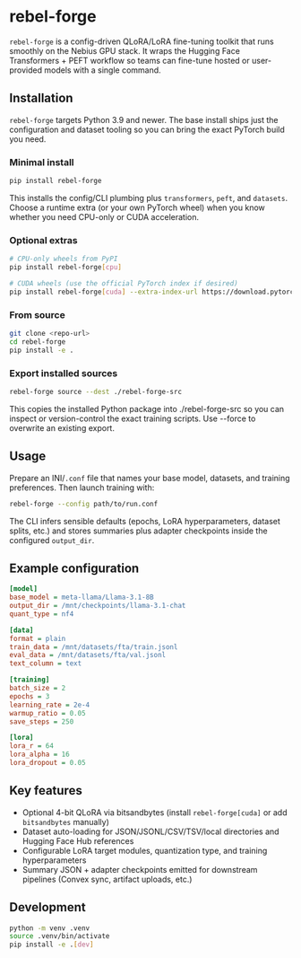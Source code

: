 # rebel-forge

`rebel-forge` is a config-driven QLoRA/LoRA fine-tuning toolkit that runs smoothly on the Nebius GPU stack. It wraps the Hugging Face Transformers + PEFT workflow so teams can fine-tune hosted or user-provided models with a single command.

## Installation

`rebel-forge` targets Python 3.9 and newer. The base install ships just the configuration and dataset tooling so you can bring the exact PyTorch build you need.

### Minimal install

```bash
pip install rebel-forge
```

This installs the config/CLI plumbing plus `transformers`, `peft`, and `datasets`. Choose a runtime extra (or your own PyTorch wheel) when you know whether you need CPU-only or CUDA acceleration.

### Optional extras

```bash
# CPU-only wheels from PyPI
pip install rebel-forge[cpu]

# CUDA wheels (use the official PyTorch index if desired)
pip install rebel-forge[cuda] --extra-index-url https://download.pytorch.org/whl/cu124
```

### From source

```bash
git clone <repo-url>
cd rebel-forge
pip install -e .
```

### Export installed sources

```bash
rebel-forge source --dest ./rebel-forge-src
```

This copies the installed Python package into ./rebel-forge-src so you can inspect or version-control the exact training scripts. Use --force to overwrite an existing export.

## Usage

Prepare an INI/`.conf` file that names your base model, datasets, and training preferences. Then launch training with:

```bash
rebel-forge --config path/to/run.conf
```

The CLI infers sensible defaults (epochs, LoRA hyperparameters, dataset splits, etc.) and stores summaries plus adapter checkpoints inside the configured `output_dir`.

## Example configuration

```ini
[model]
base_model = meta-llama/Llama-3.1-8B
output_dir = /mnt/checkpoints/llama-3.1-chat
quant_type = nf4

[data]
format = plain
train_data = /mnt/datasets/fta/train.jsonl
eval_data = /mnt/datasets/fta/val.jsonl
text_column = text

[training]
batch_size = 2
epochs = 3
learning_rate = 2e-4
warmup_ratio = 0.05
save_steps = 250

[lora]
lora_r = 64
lora_alpha = 16
lora_dropout = 0.05
```

## Key features

- Optional 4-bit QLoRA via bitsandbytes (install `rebel-forge[cuda]` or add `bitsandbytes` manually)
- Dataset auto-loading for JSON/JSONL/CSV/TSV/local directories and Hugging Face Hub references
- Configurable LoRA target modules, quantization type, and training hyperparameters
- Summary JSON + adapter checkpoints emitted for downstream pipelines (Convex sync, artifact uploads, etc.)

## Development

```bash
python -m venv .venv
source .venv/bin/activate
pip install -e .[dev]
```
